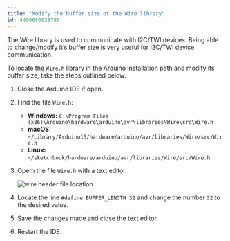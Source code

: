 ```yaml
---
title: "Modify the buffer size of the Wire library"
id: 4406686928786
---
```


The Wire library is used to communicate with I2C/TWI devices. Being able to change/modify it’s buffer size is very useful for I2C/TWI device communication.

To locate the `Wire.h` library in the Arduino installation path and modify its buffer size, take the steps outlined below:

1. Close the Arduino IDE if open.

2. Find the file `Wire.h`:

   * **Windows:** `C:\Program Files (x86)\Arduino\hardware\arduino\avr\libraries\Wire\src\Wire.h`
   * **macOS:** `~/Library/Arduino15/hardware/arduino/avr/libraries/Wire/src/Wire.h`
   * **Linux:** `~/sketchbook/hardware/arduino/avr/libraries/Wire/src/Wire.h`

3. Opem the file `Wire.h` with a text editor.

   ![wire header file location](img/wire.h_header_file.png)

4. Locate the line `#define BUFFER_LENGTH 32` and change the number `32` to the desired value.

5. Save the changes made and close the text editor.

6. Restart the IDE.

